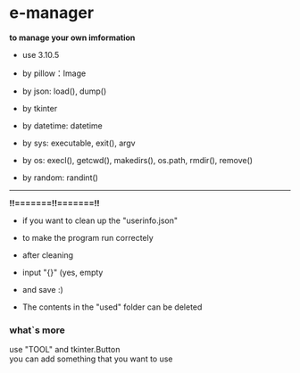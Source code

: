 # e-manager
**to manage your own imformation**

- use 3.10.5

- by pillow：Image
- by json: load(), dump()
- by tkinter
- by datetime: datetime
- by sys: executable, exit(), argv
- by os: execl(), getcwd(), makedirs(), os.path, rmdir(), remove()
- by random: randint()
_________________________
**!!=======!!=======!!**
- if you want to clean up the "userinfo.json"
- to make the program run correctely
- after cleaning
- input "{}" (yes, empty
- and save :)

- The contents in the "used" folder can be deleted

### what`s more
  use "TOOL" and tkinter.Button <br>
  you can add something that you want to use
